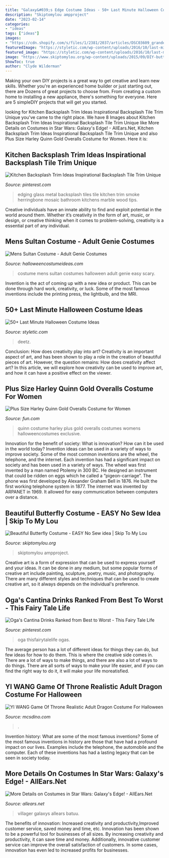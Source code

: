 ```yaml
---
title: "Galaxy&#039;s Edge Costume Ideas - 50+ Last Minute Halloween Costume Ideas"
description: "Skiptomylou ampproject"
date: "2023-02-14"
categories:
- "ideas"
tags: ["ideas"]
images:
- "https://cdn.shopify.com/s/files/1/2381/2037/articles/DSC03609_grande.jpg?v=1547396031"
featuredImage: "https://styletic.com/wp-content/uploads/2016/10/last-minute-halloween-costumes/53-last-minute-halloween-costume-ideas.jpg"
featured_image: "https://styletic.com/wp-content/uploads/2016/10/last-minute-halloween-costumes/53-last-minute-halloween-costume-ideas.jpg"
image: "https://www.skiptomylou.org/wp-content/uploads/2015/09/DIY-butterfly-costume.jpg"
ShowToc: true
author: "Clyde Wilderman"
---
```



Making your own DIY projects is a great way to get creative and learn new skills. Whether you're an experienced home builder or just starting out, there are Dozens of great projects to choose from. From creating a custom home to installing a new appliance, there's something for everyone. Here are 5 simpleDIY projects that will get you started.

	

		
looking for Kitchen Backsplash Trim Ideas Inspirational Backsplash Tile Trim Unique you've came to the right place. We have 8 Images about Kitchen Backsplash Trim Ideas Inspirational Backsplash Tile Trim Unique like More Details on Costumes in Star Wars: Galaxy&#039;s Edge! - AllEars.Net, Kitchen Backsplash Trim Ideas Inspirational Backsplash Tile Trim Unique and also Plus Size Harley Quinn Gold Overalls Costume for Women. Here it is:
		
    
## Kitchen Backsplash Trim Ideas Inspirational Backsplash Tile Trim Unique

<img loading=lazy src="https://i.pinimg.com/originals/a6/05/eb/a605eb6474a0d9b7da07af93a36621f4.jpg" onerror="this.onerror=null;this.src='https://tse4.mm.bing.net/th?id=OIP.5EwRhzOWTItB5GXgo8WePQHaJ4&amp;pid=15.1';" alt="Kitchen Backsplash Trim Ideas Inspirational Backsplash Tile Trim Unique">

_Source: pinterest.com_

>edging glass metal backsplash tiles tile kitchen trim smoke herringbone mosaic bathroom kitchens marble wood tips. 

	

Creative individuals have an innate ability to find and exploit potential in the world around them. Whether it’s creativity in the form of art, music, or design, or creative thinking when it comes to problem-solving, creativity is a essential part of any individual.

    
## Mens Sultan Costume - Adult Genie Costumes

<img loading=lazy src="http://images.halloweencostumeideas.com/products/8512/1-1/mens-sultan-costume.jpg" onerror="this.onerror=null;this.src='https://tse2.mm.bing.net/th?id=OIP.-evibkHUATfqSjOBCB9A1QHaKl&amp;pid=15.1';" alt="Mens Sultan Costume - Adult Genie Costumes">

_Source: halloweencostumeideas.com_

>costume mens sultan costumes halloween adult genie easy scary. 

	

Invention is the act of coming up with a new idea or product. This can be done through hard work, creativity, or luck. Some of the most famous inventions include the printing press, the lightbulb, and the MRI.

    
## 50+ Last Minute Halloween Costume Ideas

<img loading=lazy src="https://styletic.com/wp-content/uploads/2016/10/last-minute-halloween-costumes/53-last-minute-halloween-costume-ideas.jpg" onerror="this.onerror=null;this.src='https://tse4.mm.bing.net/th?id=OIP.DaVYs9EjKBE6VI0Lrup5SwHaQY&amp;pid=15.1';" alt="50+ Last Minute Halloween Costume Ideas">

_Source: styletic.com_

>deetz. 

	

Conclusion: How does creativity play into art?
Creativity is an important aspect of art, and has been shown to play a role in the creation of beautiful pieces of art. However, the question remains: How does creativity affect art? In this article, we will explore how creativity can be used to improve art, and how it can have a positive effect on the viewer.

    
## Plus Size Harley Quinn Gold Overalls Costume For Women

<img loading=lazy src="https://images.fun.com/products/65353/1-1/womens-plus-vharley-quinn-gold-overalls-costume.jpg" onerror="this.onerror=null;this.src='https://tse4.mm.bing.net/th?id=OIP.dWG7YiJsC6tC5PZsHDiaugHaKl&amp;pid=15.1';" alt="Plus Size Harley Quinn Gold Overalls Costume for Women">

_Source: fun.com_

>quinn costume harley plus gold overalls costumes womens halloweencostumes exclusive. 

	

Innovation for the benefit of society: What is innovation? How can it be used in the world today?
Invention ideas can be used in a variety of ways to improve society. Some of the most common inventions are the wheel, the telephone, and the internet. Each invention has had a significant impact on society and has been used in a variety of ways. The wheel was first invented by a man named Ptolemy in 300 BC. He designed an instrument that could be ridden on eggs which he called a “pigeon-carriage”. The phone was first developed by Alexander Graham Bell in 1876. He built the first working telephone system in 1877. The internet was invented by ARPANET in 1969. It allowed for easy communication between computers over a distance.

    
## Beautiful Butterfly Costume - EASY No Sew Idea | Skip To My Lou

<img loading=lazy src="https://www.skiptomylou.org/wp-content/uploads/2015/09/DIY-butterfly-costume.jpg" onerror="this.onerror=null;this.src='https://tse1.mm.bing.net/th?id=OIP.igoOPhSpcosDZyCCbFs1bAHaLH&amp;pid=15.1';" alt="Beautiful Butterfly Costume - EASY No Sew idea | Skip To My Lou">

_Source: skiptomylou.org_

>skiptomylou ampproject. 

	

Creative art is a form of expression that can be used to express yourself and your ideas. It can be done in any medium, but some popular forms of creative art include painting, sculpture, poetry, music, and photography. There are many different styles and techniques that can be used to create creative art, so it always depends on the individual's preference.

    
## Oga&#039;s Cantina Drinks Ranked From Best To Worst - This Fairy Tale Life

<img loading=lazy src="https://i.pinimg.com/736x/00/34/62/0034627063b0bf6c4c483c986ae4b0ba.jpg" onerror="this.onerror=null;this.src='https://tse4.mm.bing.net/th?id=OIP.-ifIUghXcFT4G2VX0QAlHwHaLH&amp;pid=15.1';" alt="Oga&#039;s Cantina Drinks Ranked from Best to Worst - This Fairy Tale Life">

_Source: pinterest.com_

>oga thisfairytalelife ogas. 

	

The average person has a lot of different ideas for things they can do, but few ideas for how to do them. This is where the creative side comes in. There are a lot of ways to make things, and there are also a lot of ways to do things. There are all sorts of ways to make your life easier, and if you can find the right way to do it, it will make your life moreatisfied.

    
## YI WANG Game Of Throne Realistic Adult Dragon Costume For Halloween

<img loading=lazy src="https://cdn.shopify.com/s/files/1/2381/2037/articles/DSC03609_grande.jpg?v=1547396031" onerror="this.onerror=null;this.src='https://tse1.mm.bing.net/th?id=OIP.3VhvRaolHRCYxOoV0Z_DlwHaCZ&amp;pid=15.1';" alt="YI WANG Game Of Throne Realistic Adult Dragon Costume For Halloween">

_Source: mcsdino.com_

>. 

	

Invention history: What are some of the most famous inventions?
Some of the most famous inventions in history are those that have had a profound impact on our lives. Examples include the telephone, the automobile and the computer. Each of these inventions has had a lasting legacy that can be seen in society today.

    
## More Details On Costumes In Star Wars: Galaxy&#039;s Edge! - AllEars.Net

<img loading=lazy src="https://allears.net/wp-content/uploads/2019/02/Star-Wars-Galaxys-Edge-Cast-Costumes-Black-Spire-Outpost-Villager-19-002.jpg" onerror="this.onerror=null;this.src='https://tse3.mm.bing.net/th?id=OIP.985CS9toz_PgDT5B8xpRxAHaLH&amp;pid=15.1';" alt="More Details on Costumes in Star Wars: Galaxy&#039;s Edge! - AllEars.Net">

_Source: allears.net_

>villager galaxys allears batuu. 

	

The benefits of innovation: Increased creativity and productivity,Improved customer service, saved money and time, etc.
Innovation has been shown to be a powerful tool for businesses of all sizes. By increasing creativity and productivity, it can save time and money. Additionally, innovative customer service can improve the overall satisfaction of customers. In some cases, innovation has even led to increased profits for businesses.

